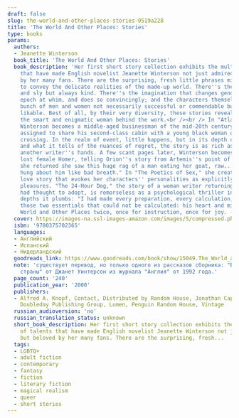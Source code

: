 ```yaml
---
draft: false
slug: the-world-and-other-places-stories-0519a228
title: 'The World And Other Places: Stories'
type: books
params:
  authors:
  - Jeanette Winterson
  book_title: 'The World And Other Places: Stories'
  book_description: 'Her first short story collection exhibits the multitude of talents
    that have made English novelist Jeanette Winterson not just admired but beloved
    by her many fans. There are the surprising, fresh little phrases minted expressly
    to convey the delicate realities of the made-up world. There''s the humor, fierce
    and sly but always kind. There''s the imagination that changes gender and historical
    epoch at whim, and does so convincingly; and the characters themselves, a sundry
    bunch of men and women not necessarily successful or commendable but always, somehow,
    likable. Best of all, by their very diversity, these stories reveal glimpses of
    the smart and enigmatic woman behind the work.<br /><br /> In "Atlantic Crossing,"
    Winterson becomes a middle-aged businessman of the mid-20th century, accidentally
    assigned to share his second-class cabin with a young black woman on a transatlantic
    crossing. In the realm of event, little happens, but in its depth of perception
    and what it tells of the nuances of regret, the story is as rich as a novel in
    another writer''s hands. A few scant pages later, Winterson becomes a kind of
    lost female Homer, telling Orion''s story from Artemis''s point of view: "When
    she returned she saw this huge rag of a man eating her goat, raw.... His reputation
    hung about him like bad breath." In "The Poetics of Sex," she creates a lesbian
    love story that evokes her characters'' personalities as explicitly as their erotic
    pleasures. "The 24-Hour Dog," the story of a woman writer returning a puppy she
    had thought to adopt, is remorseless as a psychological thriller in the squirmy
    depths it plumbs: "I had made every preparation, every calculation, except for
    those two essentials that could not be calculated: his heart and mine." Read The
    World and Other Places twice, once for instruction, once for joy. --Joyce Thompson'
  cover: https://images-na.ssl-images-amazon.com/images/S/compressed.photo.goodreads.com/books/1403179771i/15049.jpg
  isbn: '9780375702365'
  languages:
  - Английский
  - Испанский
  - Нидерландский
  goodreads_link: https://www.goodreads.com/book/show/15049.The_World_and_Other_Places
  note: 'существует перевод, но только одного из рассказов сборника: "Весь мир и другие
    страны" от Джанет Уинтерсон из журнала "Англия" от 1992 года.'
  page_count: '240'
  publication_year: '2000'
  publishers:
  - Alfred A. Knopf, Contact, Distributed by Random House, Jonathan Cape, Knopf, Knopf
    Doubleday Publishing Group, Lumen, Penguin Random House, Vintage
  russian_audioversion: 'no'
  russian_translation_status: unknown
  short_book_description: Her first short story collection exhibits the multitude
    of talents that have made English novelist Jeanette Winterson not just admired
    but beloved by her many fans. There are the surprising, fresh...
  tags:
  - LGBTQ+
  - adult fiction
  - contemporary
  - fantasy
  - fiction
  - literary fiction
  - magical realism
  - queer
  - short stories
---
```

